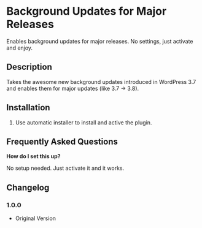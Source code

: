 # Background Updates for Major Releases

Enables background updates for major releases.  No settings, just activate and enjoy.

## Description

Takes the awesome new background updates introduced in WordPress 3.7 and enables them for major updates (like 3.7 → 3.8).

## Installation

1. Use automatic installer to install and active the plugin.

## Frequently Asked Questions

**How do I set this up?**

No setup needed.  Just activate it and it works.

## Changelog

### 1.0.0
* Original Version
